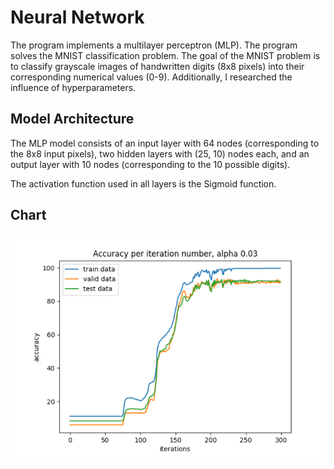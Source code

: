 # Neural Network

The program implements a multilayer perceptron (MLP). The program solves the MNIST classification problem. The goal of the MNIST problem is to classify grayscale images of handwritten digits (8x8 pixels) into their corresponding numerical values (0-9). Additionally, I researched the influence of hyperparameters.

## Model Architecture

The MLP model consists of an input layer with 64 nodes (corresponding to the 8x8 input pixels), two hidden layers with (25, 10) nodes each, and an output layer with 10 nodes (corresponding to the 10 possible digits).

The activation function used in all layers is the Sigmoid function.

## Chart

![](https://github.com/lukassw1/Different-AI-algorithms/blob/main/neural_network/wykres1.png)

